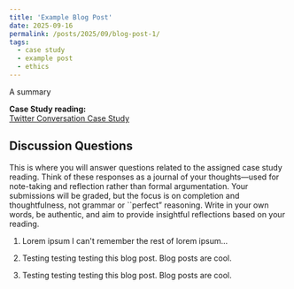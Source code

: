 ```yaml
---
title: 'Example Blog Post'
date: 2025-09-16
permalink: /posts/2025/09/blog-post-1/
tags:
  - case study
  - example post
  - ethics
---
```


A summary

**Case Study reading:**  
[Twitter Conversation Case Study](https://mit-serc.pubpub.org/pub/twitter-conversation/release/2)

Discussion Questions
---
This is where you will answer questions related to the assigned case study reading. Think of these responses as a journal of your thoughts—used for note-taking and reflection rather than formal argumentation. Your submissions will be graded, but the focus is on completion and thoughtfulness, not grammar or ``perfect” reasoning. Write in your own words, be authentic, and aim to provide insightful reflections based on your reading.

1. Lorem ipsum I can't remember the rest of lorem ipsum... 

2. Testing testing testing this blog post. Blog posts are cool.

3. Testing testing testing this blog post. Blog posts are cool.
